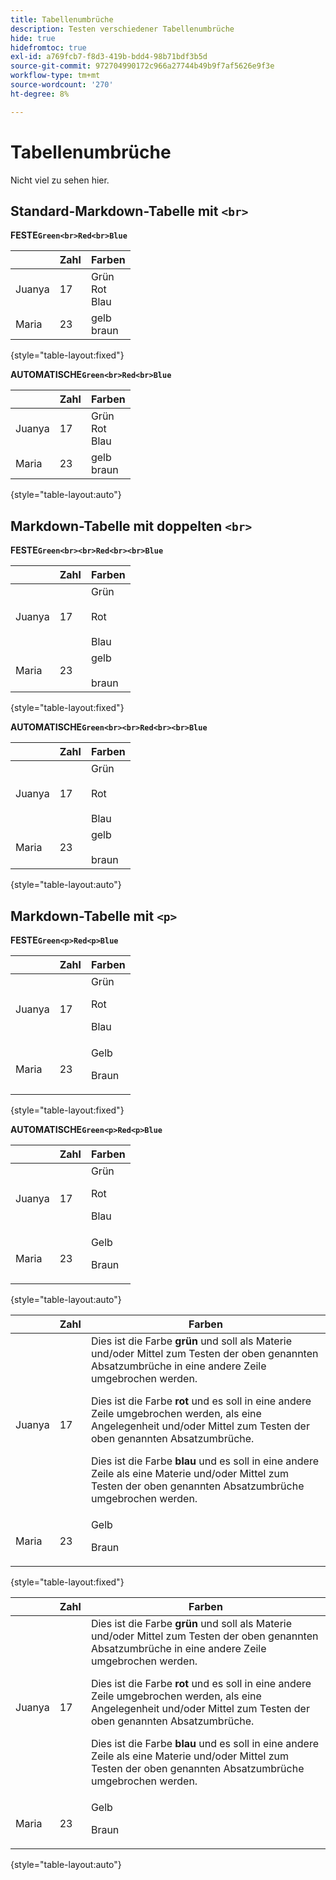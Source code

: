 ```yaml
---
title: Tabellenumbrüche
description: Testen verschiedener Tabellenumbrüche
hide: true
hidefromtoc: true
exl-id: a769fcb7-f8d3-419b-bdd4-98b71bdf3b5d
source-git-commit: 972704990172c966a27744b49b9f7af5626e9f3e
workflow-type: tm+mt
source-wordcount: '270'
ht-degree: 8%

---
```


# Tabellenumbrüche

Nicht viel zu sehen hier.

## Standard-Markdown-Tabelle mit `<br>`

**FESTE`Green<br>Red<br>Blue`**

|  | Zahl | Farben |
|---|---|---|
| Juanya | 17 | Grün<br>Rot<br>Blau |
| Maria | 23 | gelb<br>braun |

{style="table-layout:fixed"}

**AUTOMATISCHE`Green<br>Red<br>Blue`**

|  | Zahl | Farben |
|---|---|---|
| Juanya | 17 | Grün<br>Rot<br>Blau |
| Maria | 23 | gelb<br>braun |

{style="table-layout:auto"}

## Markdown-Tabelle mit doppelten `<br>`

**FESTE`Green<br><br>Red<br><br>Blue`**

|  | Zahl | Farben |
|---|---|---|
| Juanya | 17 | Grün<br><br>Rot<br><br>Blau |
| Maria | 23 | gelb<br><br>braun |

{style="table-layout:fixed"}

**AUTOMATISCHE`Green<br><br>Red<br><br>Blue`**

|  | Zahl | Farben |
|---|---|---|
| Juanya | 17 | Grün<br><br>Rot<br><br>Blau |
| Maria | 23 | gelb<br><br>braun |

{style="table-layout:auto"}

## Markdown-Tabelle mit `<p>`

**FESTE`Green<p>Red<p>Blue`**

|  | Zahl | Farben |
|---|---|---|
| Juanya | 17 | Grün<p>Rot<p>Blau |
| Maria | 23 | Gelb<p>Braun |

{style="table-layout:fixed"}

**AUTOMATISCHE`Green<p>Red<p>Blue`**

|  | Zahl | Farben |
|---|---|---|
| Juanya | 17 | Grün<p>Rot<p>Blau |
| Maria | 23 | Gelb<p>Braun |

{style="table-layout:auto"}

|  | Zahl | Farben |
|---|---|---|
| Juanya | 17 | Dies ist die Farbe **grün** und soll als Materie und/oder Mittel zum Testen der oben genannten Absatzumbrüche in eine andere Zeile umgebrochen werden. <p>Dies ist die Farbe **rot** und es soll in eine andere Zeile umgebrochen werden, als eine Angelegenheit und/oder Mittel zum Testen der oben genannten Absatzumbrüche. <p>Dies ist die Farbe **blau** und es soll in eine andere Zeile als eine Materie und/oder Mittel zum Testen der oben genannten Absatzumbrüche umgebrochen werden. |
| Maria | 23 | Gelb<p>Braun |

{style="table-layout:fixed"}

|  | Zahl | Farben |
|---|---|---|
| Juanya | 17 | Dies ist die Farbe **grün** und soll als Materie und/oder Mittel zum Testen der oben genannten Absatzumbrüche in eine andere Zeile umgebrochen werden. <p>Dies ist die Farbe **rot** und es soll in eine andere Zeile umgebrochen werden, als eine Angelegenheit und/oder Mittel zum Testen der oben genannten Absatzumbrüche. <p>Dies ist die Farbe **blau** und es soll in eine andere Zeile als eine Materie und/oder Mittel zum Testen der oben genannten Absatzumbrüche umgebrochen werden. |
| Maria | 23 | Gelb<p>Braun |

{style="table-layout:auto"}
